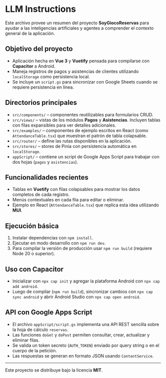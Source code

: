 # LLM Instructions

Este archivo provee un resumen del proyecto **SoyGiocoReservas** para ayudar a las inteligencias artificiales y agentes a comprender el contexto general de la aplicación.

## Objetivo del proyecto

- Aplicación hecha en **Vue 3** y **Vuetify** pensada para compilarse con **Capacitor** a Android.
- Maneja registros de pagos y asistencias de clientes utilizando `localStorage` como persistencia local.
- Se incluye un `script.gs` para sincronizar con Google Sheets cuando se requiere persistencia en línea.

## Directorios principales

- `src/components/` – componentes reutilizables para formularios CRUD.
- `src/views/` – vistas de los módulos **Pagos** y **Asistencias**. Incluyen tablas con filas expansibles para ver detalles adicionales.
- `src/examples/` – componentes de ejemplo escritos en React (como `AttendanceTable.tsx`) que muestran el patrón de tabla colapsable.
- `src/router/` – define las rutas disponibles en la aplicación.
- `src/stores/` – stores de Pinia con persistencia automática en `localStorage`.
- `appScript/` – contiene un script de Google Apps Script para trabajar con dos hojas (`pagos` y `asistencias`).

## Funcionalidades recientes

- Tablas en **Vuetify** con filas colapsables para mostrar los datos completos de cada registro.
- Menús contextuales en cada fila para editar o eliminar.
- Ejemplo en React (`AttendanceTable.tsx`) que replica esta idea utilizando **MUI**.

## Ejecución básica

1. Instalar dependencias con `npm install`.
2. Ejecutar en modo desarrollo con `npm run dev`.
3. Para compilar la versión de producción usar `npm run build` (requiere Node 20 o superior).

## Uso con Capacitor

- Inicializar con `npx cap init` y agregar la plataforma Android con `npx cap add android`.
- Luego de compilar (`npm run build`), sincronizar cambios con `npx cap sync android` y abrir Android Studio con `npx cap open android`.


## API con Google Apps Script

- El archivo `appScript/script.gs` implementa una API REST sencilla sobre la hoja de cálculo `reservas`.
- Las funciones `doGet` y `doPost` permiten consultar, crear, actualizar y eliminar filas.
- Se valida un token secreto (`AUTH_TOKEN`) enviado por query string o en el cuerpo de la petición.
- Las respuestas se generan en formato JSON usando `ContentService`.

---
Este proyecto se distribuye bajo la licencia **MIT**.
